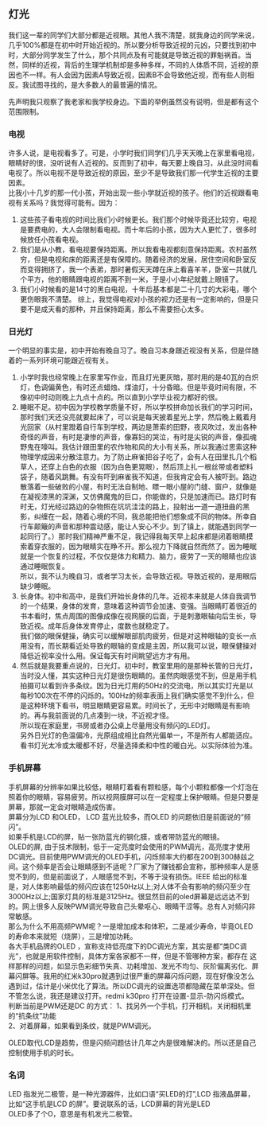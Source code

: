 ## 灯光
我们这一辈的同学们大部分都是近视眼。其他人我不清楚，就我身边的同学来说，几乎100%都是在初中时开始近视的。所以要分析导致近视的元凶，只要找到初中时，大部分同学发生了什么，那个共同点及有可能就是导致近视的罪魁祸首。当然，同样的近视，背后的生理学机制却是多种多样，不同的人体质不同，近视的原因也不一样。有人会因为因素A导致近视，因素B不会导致他近视，而有些人则相反。我试图寻找的，是大多数人的最普遍的情况。  

先声明我只观察了我老家和我学校身边。下面的举例虽然没有说明，但是都有这个范围限制。
### 电视
许多人说，是电视看多了。可是，小学时我们同学们几乎天天晚上在家里看电视，眼睛好的很，没听说有人近视的。反而到了初中，每天要上晚自习，从此没时间看电视了。所以电视不是导致近视的原因，至少不是导致我们那一代学生近视的主要因素。  
比我小十几岁的那一代小孩，开始出现一些小学就近视的孩子。他们的近视跟看电视有关系吗？我觉得可能有。因为：  
1.  这些孩子看电视的时间比我们小时候更长。我们那个时候毕竟还比较穷，电视是要费电的，大人会限制看电视。而十年后的小孩，因为大人更忙了，很多时候放任小孩看电视。  
2. 我们是从小教，看电视要保持距离。所以我看电视都刻意保持距离。农村虽然穷，但是电视和床的距离还是有保障的。随着经济的发展，居住空间和卧室反而变得拥挤了，我一个表弟，那时暑假天天蹲在床上看喜羊羊，卧室一共就几个平方，他的眼睛跟电视的距离不到一米，于是小小年纪就戴上眼镜了。  
3. 我们小时候看的是14寸的黑白电视，十年后基本都是二十几寸的大彩电，哪个更伤眼我不清楚。
综上，我觉得电视对小孩的视力还是有一定影响的，但是只要不是成天看的那种，并且保持距离，那么不需要担心太多。  

### 日光灯
一个明显的事实是，初中开始有晚自习了。晚自习本身跟近视没有关系，但是伴随着的一系列环境可能跟近视有关。  
1. 小学时我也经常晚上在家里写作业，而且灯光更灰暗，那时用的是40瓦的白炽灯，色调偏黄色，有时还点蜡烛、煤油灯，十分昏暗。但是毕竟时间有限，不像初中时动则晚上九点十点的。所以直到小学毕业视力都好的很。  
2. 睡眠不足。初中因为学校教学质量不好，所以学校拼命加长我们的学习时间，那时我们天还没亮就要起床了，可以说是每天披着星光上学，然后晚上戴着月光回家（从村里蹬着自行车到学校，两边是萧索的田野，夜风吹过，发出各种奇怪的声音，有时是凄惨的声音，像寡妇的哭泣，有时是尖锐的声音，像孤魂野鬼在嚎叫。我估计跟田里的农作物和风的大小有关系，所以我通过思索这种物理学成因来分散注意力。为了防止麻雀把谷子吃了，会有人在田里扎几个稻草人，还穿上白色的衣服（因为白色更晃眼），然后顶上扎一根丝带或者塑料袋子，随着风跳舞。有没有吓到麻雀我不知道，但我肯定会有人被吓到。路边散落着一些破败的小屋，有时无法自制地、瞟一眼小屋的门缝、窗户，就像是在凝视漆黑的深渊，又仿佛魔鬼的巨口，你能做的，只是加速而已。路灯时有时无，灯光经过路边的杂物照在坑坑洼洼的路上，投射出一道一道扭曲的黑影，纠缠在一起，随着心境的不同，我总能把他们想象成不同的物体。所幸自行车颠簸的声音和那种震动感，能让人安心不少。到了镇上，就能遇到同学一起同行了。）那时我们精神严重不足，我记得我每天早上起床都是闭着眼睛摸索着穿衣服的，因为眼睛实在睁不开。那么视力下降就自然而然了。因为睡眠就是一个恢复的过程，不仅仅是体力和精力、脑力，疲劳了一天的眼睛也应该通过睡眠恢复。  
所以，我不认为晚自习，或者学习太长，会导致近视。导致近视的，是用眼后缺少睡眠。  
3. 长身体。初中和高中，是我们开始长身体的几年。近视本来就是人体自我调节的一个结果，身体的发育，意味着这种调节会加速、变强。当眼睛盯着很近的书本看时，焦点周围的图像成像在视网膜的后面，于是刺激眼轴向后生长，导致近视。成年后身体发育停止，度数也就稳定了。  
我们做的眼保健操，确实可以缓解眼部肌肉疲劳，但是对这种眼轴的变长一点用没有，而长期看近处导致的眼轴的变成是主因，所以我可以说，眼保健操对降低近视率没什么用。保证每天有时间眺望远方才有用。  
4. 然后就是我要重点说的，日光灯。初中时，教室里用的是那种长管的日光灯，当时没人懂，其实这种日光灯是很伤眼睛的。虽然肉眼感觉不到，但是用手机拍摄可以看到许多条纹。因为日光灯用的50Hz的交流电，所以其实灯光是以每秒100次在不停的闪烁的。100Hz的频率表面上我们确实感觉不到什么，但是这种环境下看书，明显眼睛更容易累。时间长了，无形中对眼睛是有影响的。再与我前面说的几点凑到一块，不近视才怪。  
所以现在家庭里，书房或者办公桌上尽量用没有频闪的LED灯。  
另外日光灯的色温偏冷，光原组成相比自然光偏单一，不是所有人都能适应。看书灯光太冷或太暖都不好，尽量选择柔和中性的暖白光。以实际体验为准。    

### 手机屏幕
手机屏幕的分辨率如果比较低，眼睛盯着看有颗粒感，每个小颗粒都像一个灯泡在照着你的眼睛，容易疲劳。所以视网膜屏可以在一定程度上保护眼睛。但是只要是屏幕，那就一定会对眼睛造成伤害。  
屏幕分为LCD 和OLED， LCD 蓝光比较多，而OLED 的问题依旧是前面说的“频闪”。  
如果手机是LCD的屏，贴一张防蓝光的钢化膜，或者带防蓝光的眼镜。  
OLED的屏,  由于技术限制，低于一定亮度时会使用的PWM调光，高亮度才使用DC调光。目前使用PWM调光的OLED手机，闪烁频率大约都在200到300赫兹之间。这个频率是否会让眼睛感到不适呢？厂家为了赚钱都会宣称，那种频率人是感觉不到的，但是前面说了，人眼感觉不到，不等于没有损伤。IEEE 给出的标准是，对人体影响最低的频闪应该在1250Hz以上;对人体不会有影响的频闪至少在3000Hz以上;国家灯具的标准是3125Hz。很显然目前的oled屏幕是远远达不到的。网上很多人反映PWM调光导致自己头晕呕心、眼睛干涩等。总有人对频闪非常敏感。  
那么为什么不用高频PWM呢？一是增加成本和体积，二是减少寿命，毕竟OLED的寿命本来就短（烧屏），三是增加功耗。  
各大手机品牌的OLED ，宣称支持低亮度下的DC调光方案，其实是都“类DC调光”，也就是用软件控制，具体方案各家都不一样，但是不管哪种方案，都存在 这样那样的问题，如显示色彩细节失真、功耗增加、发光不均匀、灰阶偏离劣化、屏幕闪屏等。我用的红米k30pro就遇到过很严重的屏幕闪烁问题，现在好像没怎么遇到过，估计是小米优化了算法。所以DC调光的设置选项都隐藏在菜单深处。但不管怎么说，我还是建议打开。redmi k30pro  打开在设置-显示-防闪烁模式。   
判断当前是PWM还是DC 的方式：
1、找另外一个手机，打开相机，关闭相机里的“抗条纹”功能  
2、对着屏幕，如果看到条纹，就是PWM调光。  

OLED取代LCD是趋势，但是闪频问题估计几年之内是很难解决的。所以还是自己控制使用手机的时长。  

###  名词
LED 指发光二极管，是一种光源器件，比如口语“买LED的灯”,LCD 指液晶屏幕，比如“这手机是LCD 的屏”。要说联系的话，LCD屏幕的背光是LED  
OLED多了个O，意思是有机发光二极管。